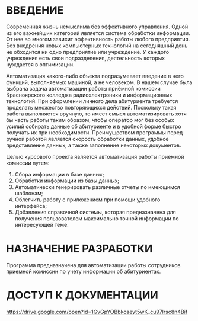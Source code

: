 # ВВЕДЕНИЕ
Современная жизнь немыслима без эффективного управления. Одной из его важнейших категорий является система обработки информации. От нее во многом зависит эффективность работы любого предприятия. Без внедрения новых компьютерных технологий на сегодняшний день не обходится ни одно предприятие или учреждение. У каждого учреждения есть свои подразделения, деятельность которых нуждается в оптимизации.

Автоматизация какого-либо объекта подразумевает введение в него функций, выполняемых машиной, а не человеком. В нашем случае была выбрана задача автоматизации работы приёмной комиссии Красноярского колледжа радиоэлектроники и информационных технологий. При оформлении личного дела абитуриента требуется проделать множество повторяющихся действий. Поскольку такая работа выполняется вручную, то имеет смысл автоматизировать хотя бы часть работы таким образом, чтобы оператор мог без особых усилий собирать данные об абитуриенте и в удобной форме быстро получать их при необходимости. Преимуществом программы перед ручной работой является скорость обработки данных, удобное представление данных, а также заполнение некоторых документов.

Целью курсового проекта является автоматизация работы приемной комиссии путем:
1.	Сбора информации в базе данных;
2.	Обработки информации из базы данных;
3.	Автоматически генерировать различные отчеты по имеющимся шаблонам;
4.	Облегчить работу с приложением при помощи удобного интерфейса;
5.	Добавления справочной системы, которая предназначена для получения пользователем максимально точной информации по интересующей теме.

# НАЗНАЧЕНИЕ РАЗРАБОТКИ
Программа предназначена для автоматизации работы сотрудников приемной комиссии по учету информации об абитуриентах.

# ДОСТУП К ДОКУМЕНТАЦИИ
https://drive.google.com/open?id=1GvGpYOBbkcaeyt5wK_cu97lrsc8n4Bif
